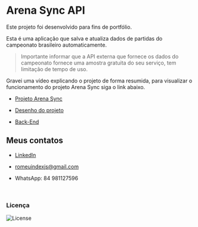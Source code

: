 # Arena Sync API

Este projeto foi desenvolvido para fins de portfólio.

Esta é uma aplicação que salva e atualiza dados de partidas do campeonato brasileiro automaticamente.

> Importante informar que a API externa que fornece os dados do campeonato fornece uma amostra gratuita do seu serviço, tem limitação de tempo de uso.

Gravei uma vídeo explicando o projeto de forma resumida, para visualizar o funcionamento do projeto Arena Sync siga o link abaixo.

- <a href="https://drive.google.com/file/d/131LsOQ6uG8NEr8uI--d_fz55QrsBmfCk/view?usp=sharing" target="_blank">Projeto Arena Sync</a>

- <a href="https://www.tldraw.com/ro/t-RKr7J7GMn36zxOovTrg?d=v-4132.-3267.10342.5204.page" target="_blank">Desenho do projeto</a>

- <a href="https://github.com/Romeusorionaet/Arena-Sync-API" target="_blank">Back-End</a>

## Meus contatos

- [LinkedIn](https://www.linkedin.com/in/romeu-soares-87749a231/)

- romeuindexjs@gmail.com

- WhatsApp: 84 981127596

<br>

<h3> Licença </h3>

<p>
<img alt="License" src="https://img.shields.io/static/v1?label=license&message=MIT&color=49AA26&labelColor=000000">
</p>
